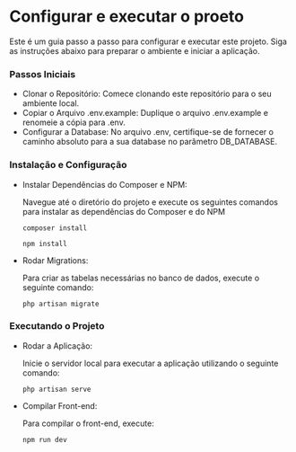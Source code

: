 # Configurar e executar o proeto

Este é um guia passo a passo para configurar e executar este projeto. Siga as instruções abaixo para preparar o ambiente e iniciar a aplicação.

### Passos Iniciais

- Clonar o Repositório: Comece clonando este repositório para o seu ambiente local.
- Copiar o Arquivo .env.example: Duplique o arquivo .env.example e renomeie a cópia para .env.
- Configurar a Database: No arquivo .env, certifique-se de fornecer o caminho absoluto para a sua database no parâmetro DB_DATABASE.

### Instalação e Configuração

- Instalar Dependências do Composer e NPM:

    Navegue até o diretório do projeto e execute os seguintes comandos para instalar as dependências do Composer e do NPM

    ```
    composer install
    ```
    ```
    npm install
    ```

- Rodar Migrations:
  
    Para criar as tabelas necessárias no banco de dados, execute o seguinte comando:

    ```
    php artisan migrate
    ```

### Executando o Projeto
- Rodar a Aplicação:
  
    Inicie o servidor local para executar a aplicação utilizando o seguinte comando:

    ```
    php artisan serve
    ```

- Compilar Front-end:

    Para compilar o front-end, execute:
    
    ```
    npm run dev
    ```



